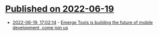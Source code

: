 # [Published on 2022-06-19](index.md)

* [2022-06-19, 17:02:14](https://news.ycombinator.com/item?id=31801133) - [Emerge Tools is building the future of mobile development, come join us](https://www.ycombinator.com/companies/emerge-tools)
